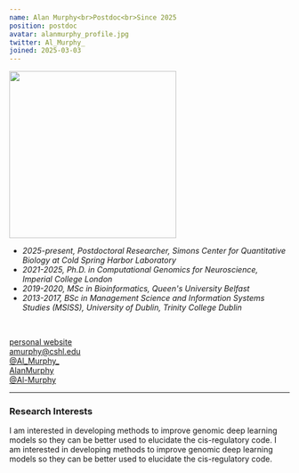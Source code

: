 ```yaml
---
name: Alan Murphy<br>Postdoc<br>Since 2025
position: postdoc 
avatar: alanmurphy_profile.jpg
twitter: Al_Murphy_
joined: 2025-03-03
---
```


<img width="300" src="{{site.baseurl}}/images/people/{{page.avatar}}" data-action="zoom">
<br>

- _2025-present, Postdoctoral Researcher, Simons Center for Quantitative Biology at Cold Spring Harbor Laboratory_ <br>
- _2021-2025, Ph.D. in Computational Genomics for Neuroscience, Imperial College London_ <br>
- _2019-2020, MSc in Bioinformatics, Queen's University Belfast_ <br>
- _2013-2017, BSc in Management Science and Information Systems Studies (MSISS), University of Dublin, Trinity College Dublin_ <br>
<br>

<a href="https://al-murphy.github.io/"><i class="fas fa-globe"></i> personal website</a><br>
<a href="mailto:amurphy@cshl.edu"><i class="fas fa-envelope"></i> amurphy@cshl.edu</a><br>
<a href="https://twitter.com/Al_Murphy_"><i class="fab fa-twitter"></i> @Al_Murphy_ </a><br>
<a href="https://www.linkedin.com/in/alan-murphy-23aa019a"><i class="fab fa-linkedin"></i> AlanMurphy</a><br>
<a href="https://github.com/Al-Murphy"><i class="fab fa-github"></i> @Al-Murphy </a><br>

<hr>

### Research Interests

I am interested in developing methods to improve genomic deep learning models so they can be better used to elucidate the cis-regulatory code.
I am interested in developing methods to improve genomic deep learning models so they can be better used to elucidate the cis-regulatory code. 
<br>
<br>
<br>

&nbsp;
&nbsp;
&nbsp;
&nbsp;
&nbsp;
&nbsp;
&nbsp;
&nbsp;
&nbsp;
&nbsp;
&nbsp;
&nbsp;
&nbsp;
&nbsp;
&nbsp;
&nbsp;
&nbsp;
&nbsp;
&nbsp;
&nbsp;
&nbsp;
&nbsp;
&nbsp;
&nbsp;




